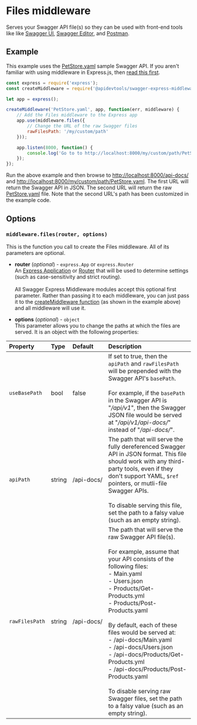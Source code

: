 Files middleware
============================

Serves your Swagger API file(s) so they can be used with front-end tools like like [Swagger UI](http://www.swagger.io), [Swagger Editor](http://editor.swagger.io), and [Postman](http://getpostman.com).


Example
--------------------------
This example uses the [PetStore.yaml](https://github.com/APIDevTools/swagger-express-middleware/blob/master/samples/PetStore.yaml) sample Swagger API.  If you aren't familiar with using middleware in Express.js, then [read this first](http://expressjs.com/guide/using-middleware.html).

```javascript
const express = require('express');
const createMiddleware = require('@apidevtools/swagger-express-middleware');

let app = express();

createMiddleware('PetStore.yaml', app, function(err, middleware) {
    // Add the Files middleware to the Express app
    app.use(middleware.files({
        // Change the URL of the raw Swagger files
        rawFilesPath: '/my/custom/path'
    }));

    app.listen(8000, function() {
        console.log('Go to to http://localhost:8000/my/custom/path/PetStore.yaml');
    });
});
```

Run the above example and then browse to [http://localhost:8000/api-docs/](http://localhost:8000/api-docs/) and [http://localhost:8000/my/custom/path/PetStore.yaml](http://localhost:8000/my/custom/path/PetStore.yaml).  The first URL will return the Swagger API in JSON.  The second URL will return the raw [PetStore.yaml](https://github.com/APIDevTools/swagger-express-middleware/blob/master/samples/PetStore.yaml) file.  Note that the second URL's path has been customized in the example code.


Options
--------------------------
### `middleware.files(router, options)`
This is the function you call to create the Files middleware. All of its parameters are optional.

* __router__ (_optional_) - `express.App` or `express.Router`<br>
An [Express Application](http://expressjs.com/4x/api.html#application) or [Router](http://expressjs.com/4x/api.html#router) that will be used to determine settings (such as case-sensitivity and strict routing).
<br><br>
All Swagger Express Middleware modules accept this optional first parameter. Rather than passing it to each middleware, you can just pass it to the [createMiddleware function](../exports/createMiddleware.md) (as shown in the example above) and all middleware will use it.

* __options__ (_optional_) - `object`<br>
This parameter allows you to change the paths at which the files are served.  It is an object with the following properties:

| Property         | Type     | Default     | Description |
|:-----------------|:---------|:------------|:------------|
| `useBasePath`    | bool     | false       | If set to true, then the `apiPath` and `rawFilesPath` will be prepended with the Swagger API's `basePath`.<br><br>  For example, if the `basePath` in the Swagger API is "_/api/v1_", then the Swagger JSON file would be served at "_/api/v1/api-docs/_" instead of "_/api-docs/_".
| `apiPath`        | string   | /api-docs/  | The path that will serve the fully dereferenced Swagger API in JSON format. This file should work with any third-party tools, even if they don't support YAML, `$ref` pointers, or mutli-file Swagger APIs.<br><br> To disable serving this file, set the path to a falsy value (such as an empty string).
| `rawFilesPath`   | string   | <nobr>/api-docs/</nobr>  | The path that will serve the raw Swagger API file(s).<br><br> For example, assume that your API consists of the following files:<br> - Main.yaml<br> - Users.json<br> - Products/Get-Products.yml<br> - Products/Post-Products.yaml<br><br>By default, each of these files would be served at:<br> - /api-docs/Main.yaml<br> - /api-docs/Users.json<br> - /api-docs/Products/Get-Products.yml<br> - /api-docs/Products/Post-Products.yaml<br><br>To disable serving raw Swagger files, set the path to a falsy value (such as an empty string).
